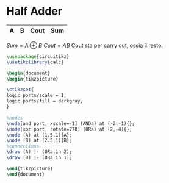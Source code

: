 # Half Adder

A | B | Cout |  Sum
--- | --- | --- | ---

$Sum = A \oplus B$
$Cout = AB$
Cout sta per carry out, ossia il resto.


```tikz
\usepackage{circuitikz}
\usetikzlibrary{calc}

\begin{document}
\begin{tikzpicture}

\ctikzset{
logic ports/scale = 1,
logic ports/fill = darkgray,
}

%nodes
\node[and port, xscale=-1] (ANDa) at (-2,-1){};
\node[xor port, rotate=270] (ORa) at (2,-4){};
\node (A) at (1.5,1){A};
\node (B) at (2.5,1){B};
%connections
\draw (A) |- (ORa.in 2);
\draw (B) |- (ORa.in 1);

\end{tikzpicture}
\end{document}
```